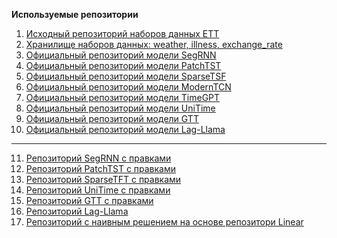
**Используемые репозитории**

1.	[Исходный репозиторий наборов данных ETT](https://github.com/zhouhaoyi/ETDataset) 
2.	[Хранилище наборов данных: weather, illness, exchange_rate](https://drive.google.com/drive/folders/1vE0ONyqPlym2JaaAoEe0XNDR8FS_d322)
3.	[Официальный репозиторий модели SegRNN](https://github.com/lss-1138/SegRNN)
4. [Официальный репозиторий модели PatchTST](https://github.com/yuqinie98/PatchTST)
5. [Официальный репозиторий модели SparseTSF](https://github.com/lss-1138/SparseTSF.git)
6. [Официальный репозиторий модели ModernTCN](https://github.com/luodhhh/ModernTCN)
7. [Официальный репозиторий модели TimeGPT](https://github.com/Nixtla/nixtla)
8. [Официальный репозиторий модели UniTime](https://github.com/liuxu77/UniTime)
9. [Официальный репозиторий модели GTT](https://github.com/cfeng783/GTT)
10. [Официальный репозиторий модели Lag-Llama](https://github.com/time-series-foundation-models/lag-llama)
- - -
11. [Репозиторий SegRNN c правками](https://github.com/m6129/SegRNN)
12. [Репозиторий PatchTST c правками](https://github.com/m6129/PatchTST)
13. [Репозиторий SparseTFT c правками](https://github.com/m6129/SparseTSF)
14. [Репозиторий UniTime c правками](https://github.com/m6129/UniTime_for_Kaggle)
15. [Репозиторий GTT c правками](https://github.com/m6129/GTT)
16. [Репозиторий Lag-Llama](https://github.com/time-series-foundation-models/lag-llama)
17. [Репозиторий с наивным решением на основе репозитори Linear](https://github.com/m6129/LTSF-Linear)